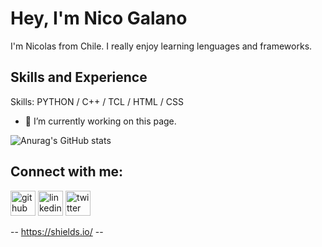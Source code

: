# Hey, I'm Nico Galano

I'm Nicolas from Chile. I really enjoy learning lenguages and frameworks.

## Skills and Experience
Skills: PYTHON / C++ / TCL / HTML / CSS

- 🔭 I’m currently working on this page. 

![Anurag's GitHub stats](https://github-readme-stats.vercel.app/api?username=nicogalano&theme=panda)

## Connect with me:
[<img src='https://cdn.jsdelivr.net/npm/simple-icons@3.0.1/icons/github.svg' alt='github' height='40'>](https://github.com/nicogalano)  [<img src='https://cdn.jsdelivr.net/npm/simple-icons@3.0.1/icons/linkedin.svg' alt='linkedin' height='40'>](https://www.linkedin.com/in/nicolas-galano/)  [<img src='https://cdn.jsdelivr.net/npm/simple-icons@3.0.1/icons/twitter.svg' alt='twitter' height='40'>](https://twitter.com/nico_galano)  

-- https://shields.io/ --
